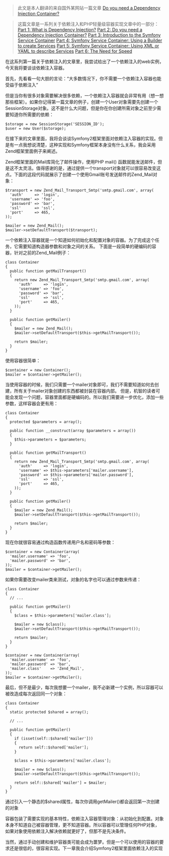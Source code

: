 >此文是本人翻译的来自国外某网站一篇文章 [Do you need a Dependency Injection Container?](http://fabien.potencier.org/do-you-need-a-dependency-injection-container.html)

>这篇文章是一系列关于依赖注入和PHP轻量级容器实现文章中的一部分：
[Part 1: What is Dependency Injection?](http://fabien.potencier.org/article/11/what-is-dependency-injection)
[Part 2: Do you need a Dependency Injection Container?](http://fabien.potencier.org/article/12/do-you-need-a-dependency-injection-container)
[Part 3: Introduction to the Symfony Service Container](http://fabien.potencier.org/article/13/introduction-to-the-symfony-service-container)
[Part 4: Symfony Service Container: Using a Builder to create Services](http://fabien.potencier.org/article/14/symfony-service-container-using-a-builder-to-create-services)
[Part 5: Symfony Service Container: Using XML or YAML to describe Services](http://fabien.potencier.org/article/15/symfony-service-container-using-xml-or-yaml-to-describe-services)
[Part 6: The Need for Speed](http://fabien.potencier.org/article/16/symfony-service-container-the-need-for-speed)

在这系列第一篇关于依赖注入的文章里，我尝试给出了一个依赖注入的web实例，今天我将要谈谈依赖注入容器。

首先，先看看一句大胆的言论：“大多数情况下，你不需要一个依赖注入容器也能受益于依赖注入” 

但是当你有很多对象需要解决很多依赖，一个依赖注入容器就会非常有用（想一想那些框架）。如果你记得第一篇文章的例子，创建一个User对象需要先创建一个SessionStorage对象。这不是什么大问题，但是你在你创建所需对象之前至少需要知道你所需要的依赖：
```
$storage = new SessionStorage('SESSION_ID');
$user = new User($storage);
```
在接下来的文章里面，我将会谈谈Symfony2框架里面对依赖注入容器的实现。但是有一点我想说清楚，这种实现和Symfony框架本身没有什么关系，我会采用Zend框架里面例子来阐述。

Zend框架里面的Mail库简化了邮件操作，使用PHP mail() 函数就能发送邮件，但是这不太灵活。值得感谢的是，通过提供一个transport对象就可以很容易改变这点。下面的这段代码就展示了创建一个使用Gmail账号发送邮件的Zend_Mail对象：
```
$transport = new Zend_Mail_Transport_Smtp('smtp.gmail.com', array(
  'auth'     => 'login',
  'username' => 'foo',
  'password' => 'bar',
  'ssl'      => 'ssl',
  'port'     => 465,
));

$mailer = new Zend_Mail();
$mailer->setDefaultTransport($transport);
```

一个依赖注入容器就是一个知道如何初始化和配置对象的容器。为了完成这个任务，它需要知道构造器参数和对象之间的关系。
下面是一段简单的硬编码的容器，针对之前的Zend_Mail例子：
```
class Container
{
  public function getMailTransport()
  {
    return new Zend_Mail_Transport_Smtp('smtp.gmail.com', array(
      'auth'     => 'login',
      'username' => 'foo',
      'password' => 'bar',
      'ssl'      => 'ssl',
      'port'     => 465,
    ));
  }

  public function getMailer()
  {
    $mailer = new Zend_Mail();
    $mailer->setDefaultTransport($this->getMailTransport());

    return $mailer;
  }
}
```
使用容器很简单：
```
$container = new Container();
$mailer = $container->getMailer();
```

当使用容器的时候，我们只需要一个mailer对象即可，我们不需要知道如何去创建，所有关于mailer对象创建的东西都被封装在容器内部。
但是，机智的读者可能会发现一个问题，容器里面都是硬编码的。所以我们需要进一步优化，添加一些参数，这样容器会更有用：
```
class Container
{
  protected $parameters = array();

  public function __construct(array $parameters = array())
  {
    $this->parameters = $parameters;
  }

  public function getMailTransport()
  {
    return new Zend_Mail_Transport_Smtp('smtp.gmail.com', array(
      'auth'     => 'login',
      'username' => $this->parameters['mailer.username'],
      'password' => $this->parameters['mailer.password'],
      'ssl'      => 'ssl',
      'port'     => 465,
    ));
  }

  public function getMailer()
  {
    $mailer = new Zend_Mail();
    $mailer->setDefaultTransport($this->getMailTransport());

    return $mailer;
  }
}
```
现在你就很容易通过构造函数传递用户名和密码等参数：
```
$container = new Container(array(
  'mailer.username' => 'foo',
  'mailer.password' => 'bar',
));
$mailer = $container->getMailer();
```
如果你需要改变mailer类来测试，对象的名字也可以通过参数来传递：
```
class Container
{
  // ...

  public function getMailer()
  {
    $class = $this->parameters['mailer.class'];

    $mailer = new $class();
    $mailer->setDefaultTransport($this->getMailTransport());

    return $mailer;
  }
}

$container = new Container(array(
  'mailer.username' => 'foo',
  'mailer.password' => 'bar',
  'mailer.class'    => 'Zend_Mail',
));
$mailer = $container->getMailer();
```
最后，但不是最少，每次我想要一个mailer，我不必新建一个实例，所以容器可以被改造成每次返回同一个对象：
```
class Container
{
  static protected $shared = array();

  // ...

  public function getMailer()
  {
    if (isset(self::$shared['mailer']))
    {
      return self::$shared['mailer'];
    }

    $class = $this->parameters['mailer.class'];

    $mailer = new $class();
    $mailer->setDefaultTransport($this->getMailTransport());

    return self::$shared['mailer'] = $mailer;
  }
}
```
通过引入一个静态的$shared属性，每次你调用getMailer()都会返回第一次创建的对象

容器包装了需要实现的基本特性，依赖注入容器管理对象：从初始化到配置。对象本身不知道自己被容器管理，更不知道容器。所以容器可以管理任何PHP对象，如果对象使用依赖注入解决依赖就更好了，但那不是先决条件。

当然，通过手动创建和维护容器类可能会成为噩梦。但是一个可以使用的容器的要求还是很低的，很容易实现。下一章我会介绍Symfony2框架里面依赖注入的实现
